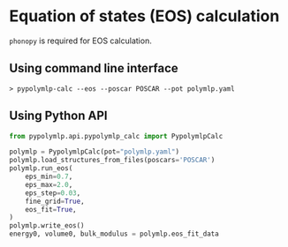 # Equation of states (EOS) calculation
`phonopy` is required for EOS calculation.

## Using command line interface
```shell
> pypolymlp-calc --eos --poscar POSCAR --pot polymlp.yaml
```

## Using Python API
```python
from pypolymlp.api.pypolymlp_calc import PypolymlpCalc

polymlp = PypolymlpCalc(pot="polymlp.yaml")
polymlp.load_structures_from_files(poscars='POSCAR')
polymlp.run_eos(
    eps_min=0.7,
    eps_max=2.0,
    eps_step=0.03,
    fine_grid=True,
    eos_fit=True,
)
polymlp.write_eos()
energy0, volume0, bulk_modulus = polymlp.eos_fit_data
```
